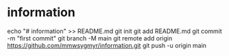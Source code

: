 # information
echo "# information" >> README.md
git init
git add README.md
git commit -m "first commit"
git branch -M main
git remote add origin https://github.com/mmwsygmyr/information.git
git push -u origin main

